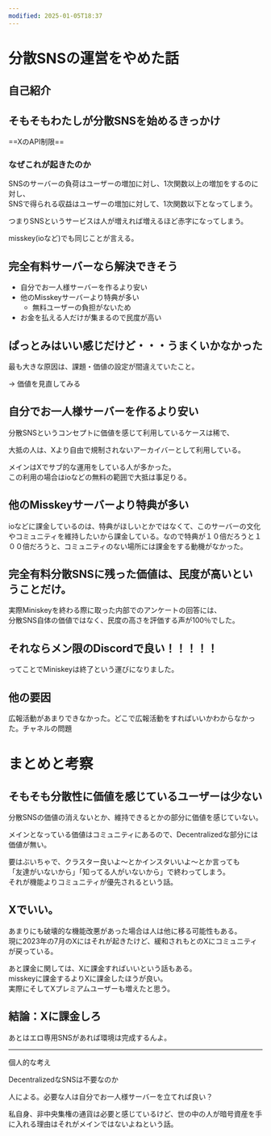 ```yaml
---
modified: 2025-01-05T18:37
---
```

  

  

# 分散SNSの運営をやめた話

## 自己紹介

  

## そもそもわたしが分散SNSを始めるきっかけ

==XのAPI制限==

### なぜこれが起きたのか

SNSのサーバーの負荷はユーザーの増加に対し、1次関数以上の増加をするのに対し、  
SNSで得られる収益はユーザーの増加に対して、1次関数以下となってしまう。  

  

つまりSNSというサービスは人が増えれば増えるほど赤字になってしまう。

misskey(ioなど)でも同じことが言える。

  

## 完全有料サーバーなら解決できそう

- 自分でお一人様サーバーを作るより安い
- 他のMisskeyサーバーより特典が多い
    - 無料ユーザーの負担がないため
- お金を払える人だけが集まるので民度が高い

  

## ぱっとみはいい感じだけど・・・うまくいかなかった

最も大きな原因は、課題・価値の設定が間違えていたこと。

→ 価値を見直してみる

  

## 自分でお一人様サーバーを作るより安い

分散SNSというコンセプトに価値を感じて利用しているケースは稀で、

大抵の人は、Xより自由で規制されないアーカイバーとして利用している。

メインはXでサブ的な運用をしている人が多かった。  
この利用の場合はioなどの無料の範囲で大抵は事足りる。  

## 他のMisskeyサーバーより特典が多い

ioなどに課金しているのは、特典がほしいとかではなくて、このサーバーの文化やコミュニティを維持したいから課金している。なので特典が１０倍だろうと１００倍だろうと、コミュニティのない場所には課金をする動機がなかった。

## 完全有料分散SNSに残った価値は、民度が高いということだけ。

実際Miniskeyを終わる際に取った内部でのアンケートの回答には、  
分散SNS自体の価値ではなく、民度の高さを評価する声が100％でした。  

## それならメン限のDiscordで良い！！！！！

ってことでMiniskeyは終了という運びになりました。

## 他の要因

広報活動があまりできなかった。どこで広報活動をすればいいかわからなかった。チャネルの問題

  

# まとめと考察

## そもそも分散性に価値を感じているユーザーは少ない

分散SNSの価値の消えないとか、維持できるとかの部分に価値を感じていない。

メインとなっている価値はコミュニティにあるので、Decentralizedな部分には価値が無い。

要はぶいちゃで、クラスター良いよ～とかインスタいいよ～とか言っても  
「友達がいないから」「知ってる人がいないから」で終わってしまう。  
それが機能よりコミュニティが優先されるという話。  

## Xでいい。

あまりにも破壊的な機能改悪があった場合は人は他に移る可能性もある。  
現に2023年の7月のXにはそれが起きたけど、緩和されもとのXにコミュニティが戻っている。  

あと課金に関しては、Xに課金すればいいという話もある。  
misskeyに課金するよりXに課金したほうが良い。  
実際にそしてXプレミアムユーザーも増えたと思う。  

  

## 結論：Xに課金しろ

あとはエロ専用SNSがあれば環境は完成するんよ。

  

---

  

  

  

  

  

  

個人的な考え

DecentralizedなSNSは不要なのか

人による。必要な人は自分でお一人様サーバーを立てれば良い？

私自身、非中央集権の通貨は必要と感じているけど、世の中の人が暗号資産を手に入れる理由はそれがメインではないよねという話。